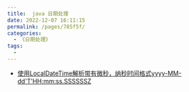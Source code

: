 ```yaml
---
title:  java 日期处理
date: 2022-12-07 16:11:15
permalink: /pages/785f5f/
categories:
  - 《日期处理》
tags:
  - 
---
```

- [使用LocalDateTime解析带有微秒，纳秒时间格式yyyy-MM-dd'T'HH:mm:ss.SSSSSSZ](https://blog.csdn.net/u011311291/article/details/88043487?spm=1001.2101.3001.6661.1&utm_medium=distribute.pc_relevant_t0.none-task-blog-2%7Edefault%7ECTRLIST%7ERate-1-88043487-blog-124877672.pc_relevant_default&depth_1-utm_source=distribute.pc_relevant_t0.none-task-blog-2%7Edefault%7ECTRLIST%7ERate-1-88043487-blog-124877672.pc_relevant_default&utm_relevant_index=1)